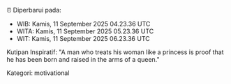 ⏰ Diperbarui pada:
- WIB: Kamis, 11 September 2025 04.23.36 UTC
- WITA: Kamis, 11 September 2025 05.23.36 UTC
- WIT: Kamis, 11 September 2025 06.23.36 UTC

Kutipan Inspiratif:
"A man who treats his woman like a princess is proof that he has been born and raised in the arms of a queen."


Kategori: motivational

